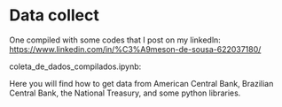 # Data collect

One compiled with some codes that I post on my linkedln: https://www.linkedin.com/in/%C3%A9meson-de-sousa-622037180/

coleta_de_dados_compilados.ipynb:

Here you will find how to get data from American Central Bank, Brazilian Central Bank, the National Treasury, and some python libraries.

